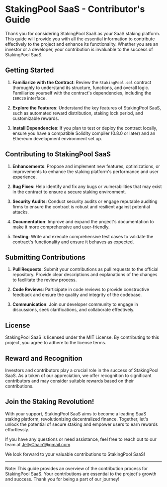 # StakingPool SaaS - Contributor's Guide

Thank you for considering StakingPool SaaS as your SaaS staking platform. This guide will provide you with all the essential information to contribute effectively to the project and enhance its functionality. Whether you are an investor or a developer, your contribution is invaluable to the success of StakingPool SaaS.

## Getting Started

1. **Familiarize with the Contract**: Review the `StakingPool.sol` contract thoroughly to understand its structure, functions, and overall logic. Familiarize yourself with the contract's dependencies, including the `IERC20` interface.

2. **Explore the Features**: Understand the key features of StakingPool SaaS, such as automated reward distribution, staking lock period, and customizable rewards.

3. **Install Dependencies**: If you plan to test or deploy the contract locally, ensure you have a compatible Solidity compiler (0.8.0 or later) and an Ethereum development environment set up.

## Contributing to StakingPool SaaS

1. **Enhancements**: Propose and implement new features, optimizations, or improvements to enhance the staking platform's performance and user experience.

2. **Bug Fixes**: Help identify and fix any bugs or vulnerabilities that may exist in the contract to ensure a secure staking environment.

3. **Security Audits**: Conduct security audits or engage reputable auditing firms to ensure the contract is robust and resilient against potential attacks.

4. **Documentation**: Improve and expand the project's documentation to make it more comprehensive and user-friendly.

5. **Testing**: Write and execute comprehensive test cases to validate the contract's functionality and ensure it behaves as expected.

## Submitting Contributions

1. **Pull Requests**: Submit your contributions as pull requests to the official repository. Provide clear descriptions and explanations of the changes to facilitate the review process.

2. **Code Reviews**: Participate in code reviews to provide constructive feedback and ensure the quality and integrity of the codebase.

3. **Communication**: Join our developer community to engage in discussions, seek clarifications, and collaborate effectively.

## License

StakingPool SaaS is licensed under the MIT License. By contributing to this project, you agree to adhere to the license terms.

## Reward and Recognition

Investors and contributors play a crucial role in the success of StakingPool SaaS. As a token of our appreciation, we offer recognition to significant contributors and may consider suitable rewards based on their contributions.

## Join the Staking Revolution!

With your support, StakingPool SaaS aims to become a leading SaaS staking platform, revolutionizing decentralized finance. Together, let's unlock the potential of secure staking and empower users to earn rewards effortlessly.

If you have any questions or need assistance, feel free to reach out to our team at JellyChain1@gmail.com.

We look forward to your valuable contributions to StakingPool SaaS!

---

Note: This guide provides an overview of the contribution process for StakingPool SaaS. Your contributions are essential to the project's growth and success. Thank you for being a part of our journey!
